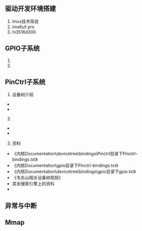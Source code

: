 ## 驱动开发环境搭建
1. linux技术简说
2. imx6ull pro
3. hi3516d300

## GPIO子系统
1. 
2. 

## PinCtrl子系统
1. 设备树介绍
*  
* 
2.
* 
* 

3. 资料
* 《内核Documentation\devicetree\bindings\Pinctrl目录下Pinctrl-bindings.txt》
* 《内核Documentation\gpio目录下Pinctrl-bindings.txt》
* 《内核Documentation\devicetree\bindings\gpio目录下gpio.txt》
* 《韦东山相关设备树视频》
* 其余搜索引擎上的资料
* 

## 异常与中断

## Mmap